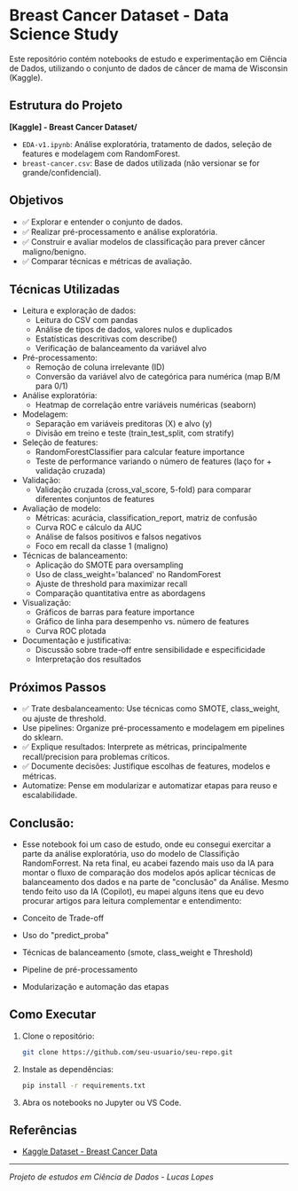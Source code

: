 # Breast Cancer Dataset - Data Science Study

Este repositório contém notebooks de estudo e experimentação em Ciência de Dados, utilizando o conjunto de dados de câncer de mama de Wisconsin (Kaggle).

## Estrutura do Projeto

**[Kaggle] - Breast Cancer Dataset/**
- `EDA-v1.ipynb`: Análise exploratória, tratamento de dados, seleção de features e modelagem com RandomForest.
- `breast-cancer.csv`: Base de dados utilizada (não versionar se for grande/confidencial).

## Objetivos

- ✅ Explorar e entender o conjunto de dados.
- ✅ Realizar pré-processamento e análise exploratória.
- ✅ Construir e avaliar modelos de classificação para prever câncer maligno/benigno.
- ✅ Comparar técnicas e métricas de avaliação.

## Técnicas Utilizadas

- Leitura e exploração de dados:
    - Leitura do CSV com pandas
    - Análise de tipos de dados, valores nulos e duplicados
    - Estatísticas descritivas com describe()
    - Verificação de balanceamento da variável alvo
- Pré-processamento:
    - Remoção de coluna irrelevante (ID)
    - Conversão da variável alvo de categórica para numérica (map B/M para 0/1)
- Análise exploratória:
    - Heatmap de correlação entre variáveis numéricas (seaborn)
- Modelagem:
    - Separação em variáveis preditoras (X) e alvo (y)
    - Divisão em treino e teste (train_test_split, com stratify)
- Seleção de features:
    - RandomForestClassifier para calcular feature importance
    - Teste de performance variando o número de features (laço for + validação cruzada)
- Validação:
    - Validação cruzada (cross_val_score, 5-fold) para comparar diferentes conjuntos de features
- Avaliação de modelo:
    - Métricas: acurácia, classification_report, matriz de confusão
    - Curva ROC e cálculo da AUC
    - Análise de falsos positivos e falsos negativos
    - Foco em recall da classe 1 (maligno)
- Técnicas de balanceamento:
    - Aplicação do SMOTE para oversampling
    - Uso de class_weight='balanced' no RandomForest
    - Ajuste de threshold para maximizar recall
    - Comparação quantitativa entre as abordagens
- Visualização:
    - Gráficos de barras para feature importance
    - Gráfico de linha para desempenho vs. número de features
    - Curva ROC plotada
- Documentação e justificativa:
    - Discussão sobre trade-off entre sensibilidade e especificidade
    - Interpretação dos resultados

## Próximos Passos
- ✅ Trate desbalanceamento: Use técnicas como SMOTE, class_weight, ou ajuste de threshold.
- Use pipelines: Organize pré-processamento e modelagem em pipelines do sklearn.
- ✅ Explique resultados: Interprete as métricas, principalmente recall/precision para problemas críticos.
- ✅ Documente decisões: Justifique escolhas de features, modelos e métricas.
- Automatize: Pense em modularizar e automatizar etapas para reuso e escalabilidade.

## Conclusão:
- Esse notebook foi um caso de estudo, onde eu consegui exercitar a parte da análise exploratória, uso do modelo de Classifição RandomForrest. Na reta final, eu acabei fazendo mais uso da IA para montar o fluxo de comparação dos modelos após aplicar técnicas de balanceamento dos dados e na parte de "conclusão" da Análise. Mesmo tendo feito uso da IA (Copilot), eu mapei alguns itens que eu devo procurar artigos para leitura complementar e entendimento:

- Conceito de Trade-off
- Uso do "predict_proba"
- Técnicas de balanceamento (smote, class_weight e Threshold)
- Pipeline de pré-processamento
- Modularização e automação das etapas

## Como Executar

1. Clone o repositório:
    ```bash
    git clone https://github.com/seu-usuario/seu-repo.git
    ```
2. Instale as dependências:
    ```bash
    pip install -r requirements.txt
    ```
3. Abra os notebooks no Jupyter ou VS Code.

## Referências

- [Kaggle Dataset - Breast Cancer Data](https://www.kaggle.com/datasets/yasserh/breast-cancer-dataset)

---

*Projeto de estudos em Ciência de Dados - Lucas Lopes*